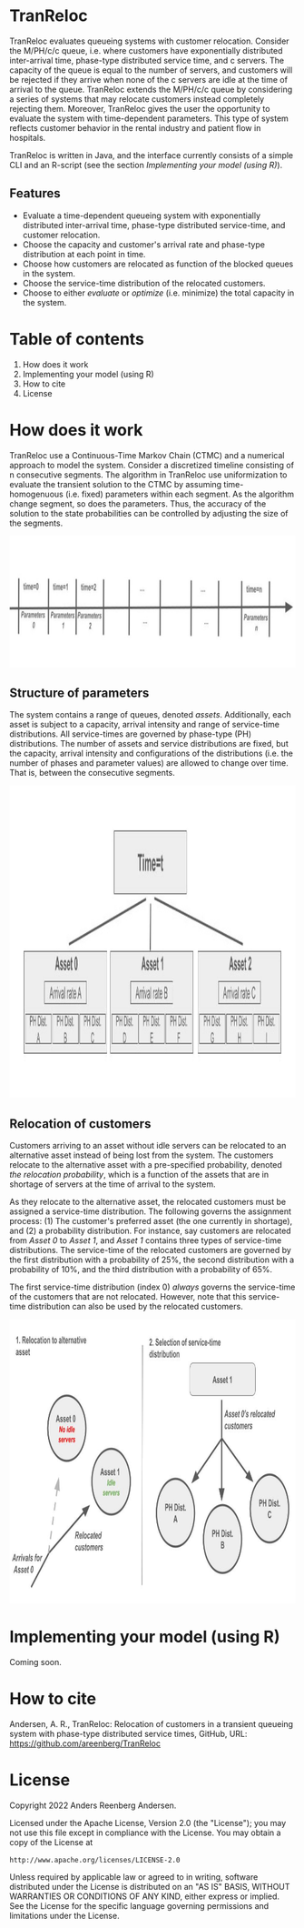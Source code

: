 # TranReloc
TranReloc evaluates queueing systems with customer relocation. Consider the M/PH/c/c queue, i.e. where customers have exponentially distributed inter-arrival time, phase-type distributed service time, and c servers. The capacity of the queue is equal to the number of servers, and customers will be rejected if they arrive when none of the c servers are idle at the time of arrival to the queue. TranReloc extends the M/PH/c/c queue by considering a series of systems that may relocate customers instead completely rejecting them. Moreover, TranReloc gives the user the opportunity to evaluate the system with time-dependent parameters. This type of system reflects customer behavior in the rental industry and patient flow in hospitals.

TranReloc is written in Java, and the interface currently consists of a simple CLI and an R-script (see the section *Implementing your model (using R)*).
  
## Features

- Evaluate a time-dependent queueing system with exponentially distributed inter-arrival time, phase-type distributed service-time, and customer relocation.
- Choose the capacity and customer's arrival rate and phase-type distribution at each point in time.
- Choose how customers are relocated as function of the blocked queues in the system.
- Choose the service-time distribution of the relocated customers.
- Choose to either *evaluate* or *optimize* (i.e. minimize) the total capacity in the system.

# Table of contents

1. How does it work
2. Implementing your model (using R)
3. How to cite  
4. License

# How does it work

TranReloc use a Continuous-Time Markov Chain (CTMC) and a numerical approach to model the system.
Consider a discretized timeline consisting of n consecutive segments. The algorithm in TranReloc use uniformization to evaluate the transient solution to the CTMC by assuming time-homogenuous (i.e. fixed) parameters within each segment. As the algorithm change segment, so does the parameters. Thus, the accuracy of the solution to the state probabilities can be controlled by adjusting the size of the segments.

<img src="https://github.com/areenberg/TranReloc/blob/main/Images/TimeLine.jpg?raw=true" width="1400" height="232">


## Structure of parameters

The system contains a range of queues, denoted *assets*. Additionally, each asset is subject to a capacity, arrival intensity and range of service-time distributions. All service-times are governed by phase-type (PH) distributions. The number of assets and service distributions are fixed, but the capacity, arrival intensity and configurations of the distributions (i.e. the number of phases and parameter values) are allowed to change over time. That is, between the consecutive segments.  


<img src="https://github.com/areenberg/TranReloc/blob/main/Images/Parameters.jpg?raw=true" width="1400" height="550">

## Relocation of customers

Customers arriving to an asset without idle servers can be relocated to an alternative asset instead of being lost from the system. The customers relocate to the alternative asset with a pre-specified probability, denoted *the relocation probability*, which is a function of the assets that are in shortage of servers at the time of arrival to the system.

As they relocate to the alternative asset, the relocated customers must be assigned a service-time distribution. The following governs the assignment process: (1) The customer's preferred asset (the one currently in shortage), and (2) a probability distribution. For instance, say customers are relocated from *Asset 0* to *Asset 1*, and *Asset 1* contains three types of service-time distributions. The service-time of the relocated customers are governed by the first distribution with a probability of 25%, the second distribution with a probability of 10%, and the third distribution with a probability of 65%.         

The first service-time distribution (index 0) *always* governs the service-time of the customers that are not relocated. However, note that this service-time distribution can also be used by the relocated customers. 

<img src="https://github.com/areenberg/TranReloc/blob/main/Images/Relocation.jpg?raw=true" width="1400" height="500">


 
# Implementing your model (using R)

Coming soon.



# How to cite

Andersen, A. R., TranReloc: Relocation of customers in a transient queueing system with phase-type distributed service times, GitHub, URL: https://github.com/areenberg/TranReloc

# License

Copyright 2022 Anders Reenberg Andersen.

Licensed under the Apache License, Version 2.0 (the "License");
you may not use this file except in compliance with the License.
You may obtain a copy of the License at

    http://www.apache.org/licenses/LICENSE-2.0

Unless required by applicable law or agreed to in writing, software
distributed under the License is distributed on an "AS IS" BASIS,
WITHOUT WARRANTIES OR CONDITIONS OF ANY KIND, either express or implied.
See the License for the specific language governing permissions and
limitations under the License.
